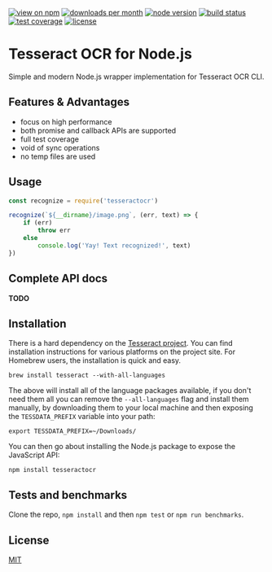 [![view on npm](http://img.shields.io/npm/v/tesseractocr.svg?style=flat-square)](https://www.npmjs.com/package/tesseractocr)
[![downloads per month](http://img.shields.io/npm/dm/tesseractocr.svg?style=flat-square)](https://www.npmjs.com/package/tesseractocr)
[![node version](https://img.shields.io/badge/node-%3E=4-brightgreen.svg?style=flat-square)](https://nodejs.org/download)
[![build status](https://img.shields.io/travis/schwarzkopfb/tesseractocr.svg?style=flat-square)](https://travis-ci.org/schwarzkopfb/tesseractocr)
[![test coverage](https://img.shields.io/coveralls/schwarzkopfb/tesseractocr.svg?style=flat-square)](https://coveralls.io/github/schwarzkopfb/tesseractocr)
[![license](https://img.shields.io/npm/l/tesseractocr.svg?style=flat-square)](https://github.com/schwarzkopfb/tesseractocr/blob/master/LICENSE)

# Tesseract OCR for Node.js

Simple and modern Node.js wrapper implementation for Tesseract OCR CLI.

## Features & Advantages

- focus on high performance
- both promise and callback APIs are supported
- full test coverage
- void of sync operations
- no temp files are used

## Usage

```js
const recognize = require('tesseractocr')

recognize(`${__dirname}/image.png`, (err, text) => {
    if (err)
        throw err
    else
        console.log('Yay! Text recognized!', text)
})

```

## Complete API docs

__TODO__

## Installation

There is a hard dependency on the [Tesseract project](https://github.com/tesseract-ocr/tesseract).  You can find installation instructions for various platforms on the project site. For Homebrew users, the installation is quick and easy.

    brew install tesseract --with-all-languages

The above will install all of the language packages available, if you don't need them all you can remove the `--all-languages` flag and install them manually, by downloading them to your local machine and then exposing the `TESSDATA_PREFIX` variable into your path:

    export TESSDATA_PREFIX=~/Downloads/

You can then go about installing the Node.js package to expose the JavaScript API:

    npm install tesseractocr

## Tests and benchmarks

Clone the repo, `npm install` and then `npm test` or `npm run benchmarks`.

## License

[MIT](/LICENSE)